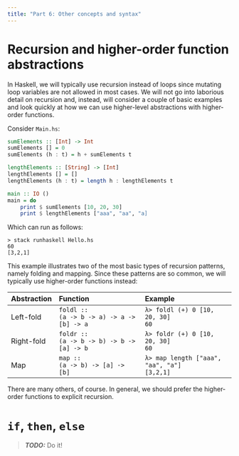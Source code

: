 ```yaml
---
title: "Part 6: Other concepts and syntax"
---
```


# Recursion and higher-order function abstractions

In Haskell, we will typically use recursion instead of loops since mutating loop variables are not allowed in most cases. We will not go into laborious detail on recursion and, instead, will consider a couple of basic examples and look quickly at how we can use higher-level abstractions with higher-order functions.

Consider `Main.hs`:

```haskell
sumElements :: [Int] -> Int
sumElements [] = 0
sumElements (h : t) = h + sumElements t

lengthElements :: [String] -> [Int]
lengthElements [] = []
lengthElements (h : t) = length h : lengthElements t

main :: IO ()
main = do
    print $ sumElements [10, 20, 30]
    print $ lengthElements ["aaa", "aa", "a]
```

Which can run as follows:

```console
> stack runhaskell Hello.hs
60
[3,2,1]
```

This example illustrates two of the most basic types of recursion patterns, namely folding and mapping. Since these patterns are so common, we will typically use higher-order functions instead:

Abstraction | Function | Example
:-----|:-------------------------|:-------------------------
Left-fold   | `foldl ::`<br>`(a -> b -> a) -> a -> [b] -> a` | `λ> foldl (+) 0 [10, 20, 30]`<br>`60` |
Right-fold  | `foldr ::`<br>`(a -> b -> b) -> b -> [a] -> b` | `λ> foldr (+) 0 [10, 20, 30]`<br>`60` |
Map         | `map ::`<br>`(a -> b) -> [a] -> [b]`           | `λ> map length ["aaa", "aa", "a"]`<br>`[3,2,1]` |

There are many others, of course. In general, we should prefer the higher-order functions to explicit recursion.

# `if`, `then`, `else`

> ***TODO:***
> Do it!
